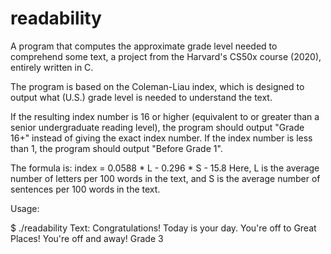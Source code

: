 # readability
A program that computes the approximate grade level needed to comprehend some text, a project from the Harvard's CS50x course (2020), entirely written in C.

The program is based on the Coleman-Liau index, which is designed to output what (U.S.) grade level is needed to understand the text.

If the resulting index number is 16 or higher (equivalent to or greater than a senior undergraduate reading level), the program should output "Grade 16+" instead of giving the exact index number. If the index number is less than 1, the program should output "Before Grade 1".

The formula is:
index = 0.0588 * L - 0.296 * S - 15.8
Here, L is the average number of letters per 100 words in the text, and S is the average number of sentences per 100 words in the text.

Usage:

  $ ./readability
  Text: Congratulations! Today is your day. You're off to Great Places! You're off and away!
  Grade 3

